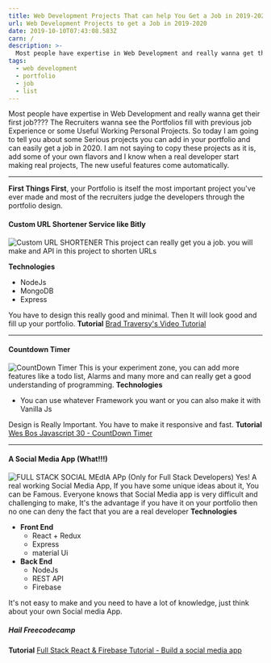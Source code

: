 ```yaml
---
title: Web Development Projects That can help You Get a Job in 2019-2020
url: Web Development Projects to get a Job in 2019-2020
date: 2019-10-10T07:43:08.583Z
carn: /
description: >-
  Most people have expertise in Web Development and really wanna get their first job???? The Recruiters wanna see the Portfolios fill with previous job Experience or some Useful Working Personal Projects. So today I am going to tell you about some Serious projects you can add in your portfolio and can easily get a job in 2020.
tags:
  - web development
  - portfolio
  - job
  - list
---
```



Most people have expertise in Web Development and really wanna get their first job???? The Recruiters wanna see the Portfolios fill with previous job Experience or some Useful Working Personal Projects. So today I am going to tell you about some Serious projects you can add in your portfolio and can easily get a job in 2020. I am not saying to copy these projects as it is, add some of your own flavors and I know when a real developer start making real projects, The new useful features come automatically.

----
**First Things First**, your Portfolio is itself the most important project you've ever made and most of the recruiters judge the developers through the portfolio design.

#### Custom URL Shortener Service like Bitly
![Custom URL SHORTENER](https://seo-hacker.com/wp-content/uploads/2018/04/Best-URL-Shortening-Tools-For-2018--1024x768.jpg)
This project can really get you a job. you will make and API in this project to shorten URLs

**Technologies**
  - NodeJs
  - MongoDB
  - Express

You have to design this really good and minimal. Then It will look good and fill up your portfolio.
**Tutorial**
[Brad Traversy's Video Tutorial](https://www.youtube.com/watch?v=Z57566JBaZQ)

----
#### Countdown Timer
![CountDown Timer](https://encrypted-tbn0.gstatic.com/images?q=tbn:ANd9GcTyZZUJALqRxzE6nTjsrOZ_wCE-ZCTheyH74wyWBQdqadxiAW5Jiw&s)
This is your experiment zone, you can add more features like a todo list, Alarms and many more and can really get a good understanding of programming.
**Technologies**
  - You can use whatever Framework you want or you can also make it with Vanilla Js

Design is Really Important. You have to make it responsive and fast.
**Tutorial**
[Wes Bos Javascript 30 - CountDown Timer](https://www.youtube.com/watch?v=LAaf7-WuJJQ&list=PLu8EoSxDXHP6CGK4YVJhL_VWetA865GOH&index=29)

---
#### A Social Media App (What!!!)
![FULL STACK SOCIAL MEdIA APp](https://encrypted-tbn0.gstatic.com/images?q=tbn:ANd9GcRgzBONHtmDsM9fY6s7lNLgE2fMb3sWQ5cAAIjr0CGPWgsDaMbtYA&s)
(Only for Full Stack Developers) Yes! A real working Social Media App, If you have some unique ideas about it, You can be Famous. Everyone knows that Social Media app is very difficult and challenging to make, It's the advantage if you have it on your portfolio then no one can deny the fact that you are a real developer
**Technologies**
  - **Front End**
     - React + Redux
     - Express
     - material Ui
  - **Back End**
     - NodeJs
     - REST API
     - Firebase

It's not easy to make and you need to have a lot of knowledge, just think about your own Social media App.
##### Hail Freecodecamp
**Tutorial**
[Full Stack React & Firebase Tutorial - Build a social media app
](https://www.youtube.com/watch?v=m_u6P5k0vP0)
